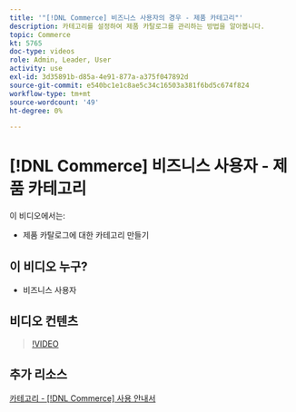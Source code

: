 ```yaml
---
title: '"[!DNL Commerce] 비즈니스 사용자의 경우 - 제품 카테고리"'
description: 카테고리를 설정하여 제품 카탈로그를 관리하는 방법을 알아봅니다.
topic: Commerce
kt: 5765
doc-type: videos
role: Admin, Leader, User
activity: use
exl-id: 3d35891b-d85a-4e91-877a-a375f047892d
source-git-commit: e540bc1e1c8ae5c34c16503a381f6bd5c674f824
workflow-type: tm+mt
source-wordcount: '49'
ht-degree: 0%

---
```


# [!DNL Commerce] 비즈니스 사용자 - 제품 카테고리

이 비디오에서는:

- 제품 카탈로그에 대한 카테고리 만들기

## 이 비디오 누구?

- 비즈니스 사용자

## 비디오 컨텐츠

>[!VIDEO](https://video.tv.adobe.com/v/35950?quality=12&learn=on)

## 추가 리소스

[카테고리 - [!DNL Commerce] 사용 안내서](https://docs.magento.com/user-guide/catalog/categories.html)
